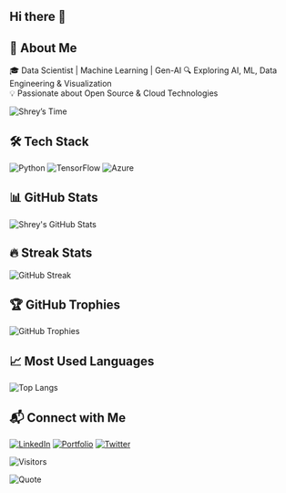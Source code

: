 ## Hi there 👋

<!--
**Shreyjaradi/Shreyjaradi** is a ✨ _special_ ✨ repository because its `README.md` (this file) appears on your GitHub profile.

Here are some ideas to get you started:

- 🔭 I’m currently working on ...
- 🌱 I’m currently learning ...
- 👯 I’m looking to collaborate on ...
- 🤔 I’m looking for help with ...
- 💬 Ask me about ...
- 📫 How to reach me: ...
- 😄 Pronouns: ...
- ⚡ Fun fact: ...
-->
## 🚀 About Me
🎓 Data Scientist | Machine Learning | Gen-AI
🔍 Exploring AI, ML, Data Engineering & Visualization  
💡 Passionate about Open Source & Cloud Technologies  

![Shrey’s Time](https://timeapi.io/api/Time/current/zone?timeZone=America/Chicago)


## 🛠 Tech Stack
![Python](https://img.shields.io/badge/-Python-3776AB?style=flat-square&logo=python&logoColor=white)
![TensorFlow](https://img.shields.io/badge/-TensorFlow-FF6F00?style=flat-square&logo=tensorflow&logoColor=white)
![Azure](https://img.shields.io/badge/-Azure-0078D4?style=flat-square&logo=microsoft-azure&logoColor=white)

## 📊 GitHub Stats
![Shrey's GitHub Stats](https://github-readme-stats.vercel.app/api?username=shreyjaradi&show_icons=true&theme=radical)

## 🔥 Streak Stats
![GitHub Streak](https://streak-stats.demolab.com/?user=shreyjaradi&theme=radical)

## 🏆 GitHub Trophies
![GitHub Trophies](https://github-profile-trophy.vercel.app/?username=shreyjaradi&theme=radical)


## 📈 Most Used Languages
![Top Langs](https://github-readme-stats.vercel.app/api/top-langs/?username=shreyjaradi&layout=compact&theme=radical)


## 📬 Connect with Me
[![LinkedIn](https://img.shields.io/badge/-LinkedIn-0077B5?style=flat-square&logo=linkedin&logoColor=white)](https://linkedin.com/in/shreyjaradi)
[![Portfolio](https://img.shields.io/badge/-Portfolio-FF5733?style=flat-square&logo=Firefox&logoColor=white)](https://shreyjaradi.github.io)
[![Twitter](https://img.shields.io/badge/-Twitter-1DA1F2?style=flat-square&logo=twitter&logoColor=white)](https://twitter.com/shreyjaradi)

![Visitors](https://komarev.com/ghpvc/?username=shreyjaradi&color=blue&style=flat-square)

![Quote](https://quotes-github-readme.vercel.app/api?type=horizontal&theme=radical)


